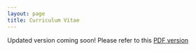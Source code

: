 ```yaml
---
layout: page
title: Curriculum Vitae
---
```


Updated version coming soon! Please refer to this [PDF version](./Munoz-CV-2018-short.pdf)